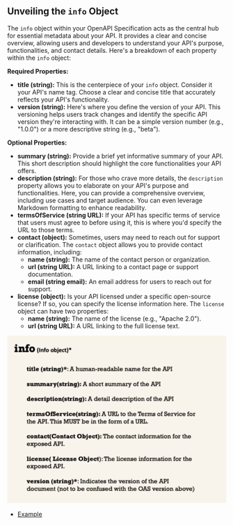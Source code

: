 ## Unveiling the `info` Object

The `info` object within your OpenAPI Specification acts as the central hub for essential metadata about your API. It provides a clear and concise overview, allowing users and developers to understand your API's purpose, functionalities, and contact details. Here's a breakdown of each property within the `info` object:

**Required Properties:**

* **title (string):**  This is the centerpiece of your `info` object.  Consider it your API's name tag. Choose a clear and concise title that accurately reflects your API's functionality. 
* **version (string):**  Here's where you define the version of your API. This versioning helps users track changes and identify the specific API version they're interacting with. It can be a simple version number (e.g., "1.0.0") or a more descriptive string (e.g., "beta").

**Optional Properties:**

* **summary (string):**  Provide a brief yet informative summary of your API. This short description should highlight the core functionalities your API offers.
* **description (string):**  For those who crave more details, the `description` property allows you to elaborate on your API's purpose and functionalities. Here, you can provide a comprehensive overview, including use cases and target audience. You can even leverage Markdown formatting to enhance readability.
* **termsOfService (string URL):**  If your API has specific terms of service that users must agree to before using it, this is where you'd specify the URL to those terms. 
* **contact (object):**  Sometimes, users may need to reach out for support or clarification. The `contact` object allows you to provide contact information, including:
    * **name (string):**  The name of the contact person or organization.
    * **url (string URL):**  A URL linking to a contact page or support documentation.
    * **email (string email):**  An email address for users to reach out for support.
* **license (object):**  Is your API licensed under a specific open-source license? If so, you can specify the license information here. The `license` object can have two properties:
    * **name (string):**  The name of the license (e.g., "Apache 2.0").
    * **url (string URL):**  A URL linking to the full license text.



![](./Info%20explanation%20openapi.PNG)

- [Example]()